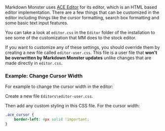 ﻿Markdown Monster uses [ACE Editor](https://ace.c9.io) for its editor, which is an HTML based editor implementation. There are a few things that can be customized in the editor including things like the cursor formatting, search box formatting and some basic text input features.

You can take a look at `editor.css` in the `Editor` folder of the installation to see some of the customization that MM does to the stock editor.

If you want to customize any of these settings, you should override them by creating a new file called `editor-user.css`. This file is a user file that **won't be overwritten by Markdown Monster updates** unlike changes that are made directly in `editor.css`.

### Example: Change Cursor Width
For example to change the cursor width in the editor:

Create a new file `Editors\editor-user.css`.

Then add any custom styling in this CSS file. For the cursor width:
```css
.ace_cursor { 
    border-left: 4px solid !important;
}
```